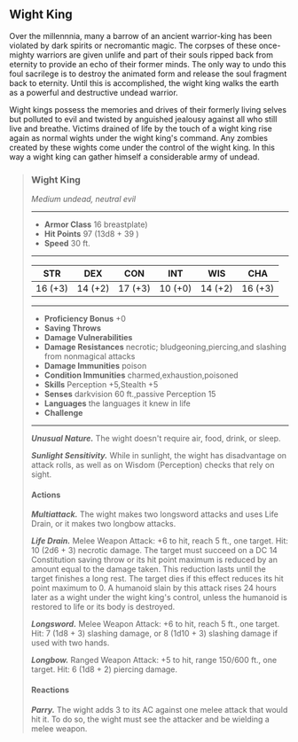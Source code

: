 ## Wight King
Over the millennnia, many a barrow of an ancient warrior-king has been violated by dark spirits or necromantic magic. The corpses of these once-mighty warriors are given unlife and part of their souls ripped back from eternity to provide an echo of their former minds. The only way to undo this foul sacrilege is to destroy the animated form and release the soul fragment back to eternity. Until this is accomplished, the wight king walks the earth as a powerful and destructive undead warrior.

Wight kings possess the memories and drives of their formerly living selves but polluted to evil and twisted by anguished jealousy against all who still live and breathe. Victims drained of life by the touch of a wight king rise again as normal wights under the wight king's command. Any zombies created by these wights come under the control of the wight king. In this way a wight king can gather himself a considerable army of undead.

>### Wight King
>*Medium undead, neutral evil*
>___
>- **Armor Class** 16 breastplate)
>- **Hit Points** 97 (13d8 + 39 )
>- **Speed** 30 ft.
>___
>|**STR**|**DEX**|**CON**|**INT**|**WIS**|**CHA**|
>|:---:|:---:|:---:|:---:|:---:|:---:|
>|16 (+3)|14 (+2)|17 (+3)|10 (+0)|14 (+2)|16 (+3)|
>
>___
>- **Proficiency Bonus** +0
>- **Saving Throws** 
>- **Damage Vulnerabilities** 
>- **Damage Resistances** necrotic; bludgeoning,piercing,and slashing from nonmagical attacks
>- **Damage Immunities** poison
>- **Condition Immunities** charmed,exhaustion,poisoned
>- **Skills** Perception +5,Stealth +5
>- **Senses** darkvision 60 ft.,passive Perception 15
>- **Languages** the languages it knew in life
>- **Challenge** 
>___
>***Unusual Nature.*** The wight doesn't require air, food, drink, or sleep.
>
>***Sunlight Sensitivity.*** While in sunlight, the wight has disadvantage on attack rolls, as well as on Wisdom (Perception) checks that rely on sight.
>
>#### Actions
>***Multiattack.*** The wight makes two longsword attacks and uses Life Drain, or it makes two longbow attacks.
>
>***Life Drain.*** Melee Weapon Attack: +6 to hit, reach 5 ft., one target. Hit: 10 (2d6 + 3) necrotic damage. The target must succeed on a DC 14 Constitution saving throw or its hit point maximum is reduced by an amount equal to the damage taken. This reduction lasts until the target finishes a long rest. The target dies if this effect reduces its hit point maximum to 0. A humanoid slain by this attack rises 24 hours later as a wight under the wight king's control, unless the humanoid is restored to life or its body is destroyed.
>
>***Longsword.*** Melee Weapon Attack: +6 to hit, reach 5 ft., one target. Hit: 7 (1d8 + 3) slashing damage, or 8 (1d10 + 3) slashing damage if used with two hands.
>
>***Longbow.*** Ranged Weapon Attack: +5 to hit, range 150/600 ft., one target. Hit: 6 (1d8  + 2) piercing damage.
>
>#### Reactions
>***Parry.*** The wight adds 3 to its AC against one melee attack that would hit it. To do so, the wight must see the attacker and be wielding a melee weapon.
>
